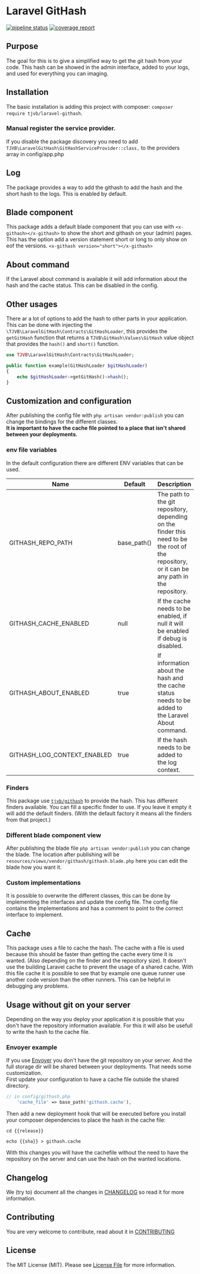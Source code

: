 # Laravel GitHash
[![pipeline status](https://gitlab.com/tjvb/laravel-githash/badges/master/pipeline.svg)](https://gitlab.com/tjvb/laravel-githash/commits/master)
[![coverage report](https://gitlab.com/tjvb/laravel-githash/badges/master/coverage.svg)](https://gitlab.com/tjvb/laravel-githash/commits/master)

## Purpose
The goal for this is to give a simplified way to get the git hash from your code. This hash can be showed in the admin interface, added to your logs, and used for everything you can imaging.


## Installation
The basic installation is adding this project with composer: `composer require tjvb/laravel-githash`.

### Manual register the service provider.
If you disable the package discovery you need to add `TJVB\LaravelGitHash\GitHashServiceProvider::class,` to the providers array in config/app.php


## Log
The package provides a way to add the githash to add the hash and the short hash to the logs. This is enabled by default.


## Blade component
This package adds a default blade component that you can use with `<x-githash></x-githash>` to show the short and githash on your (admin) pages. This has the option add a version statement short or long to only show on eof the versions. `<x-githash version="short"></x-githash>`  

## About command
If the Laravel about command is available it will add information about the hash and the cache status. This can be disabled in the config.

## Other usages
There ar a lot of options to add the hash to other parts in your application. This can be done with injecting the `\TJVB\LaravelGitHash\Contracts\GitHashLoader`, this provides the `getGitHash` function that returns a `TJVB\GitHash\Values\GitHash` value object that provides the `hash()` and `short()` function.  
```php
use TJVB\LaravelGitHash\Contracts\GitHashLoader;

public function example(GitHashLoader $gitHashLoader)
{
    echo $gitHashLoader->getGitHash()->hash();
} 
```

## Customization and configuration
After publishing the config file with `php artisan vendor:publish` you can change the bindings for the different classes.  
**It is important to have the cache file pointed to a place that isn't shared between your deployments.**

### env file variables
In the default configuration there are different ENV variables that can be used.

| Name | Default | Description                                                                                                                                  |
| ---- | ------- |----------------------------------------------------------------------------------------------------------------------------------------------|
| GITHASH_REPO_PATH | base_path()| The path to the git repository, depending on the finder this need to be the root of the repository, or it can be any path in the repository. |
| GITHASH_CACHE_ENABLED | null | If the cache needs to be enabled, if null it will be enabled if debug is disabled.                                                           |
| GITHASH_ABOUT_ENABLED | true | If information about the hash and the cache status needs to be added to the Laravel About command.                                           |
| GITHASH_LOG_CONTEXT_ENABLED | true | If the hash needs to be added to the log context.                                                                                            |

### Finders
This package use [`tjvb/githash`](https://gitlab.com/tjvb/githash) to provide the hash. This has different finders available. You can fill a specific finder to use. If you leave it empty it will add the default finders. (With the default factory it means all the finders from that project.)

### Different blade component view
After publishing the blade file `php artisan vendor:publish` you can change the blade. The location after publishing will be `resources/views/vendor/githash/githash.blade.php` here you can edit the blade how you want it.

### Custom implementations
It is possible to overwrite the different classes, this can be done by implementing the interfaces and update the config file. The config file contains the implementations and has a comment to point to the correct interface to implement.


## Cache
This package uses a file to cache the hash. The cache with a file is used because this should be faster than getting the cache every time it is wanted. (Also depending on the finder and the repository size). It doesn't use the building Laravel cache to prevent the usage of a shared cache. With this file cache it is possible to see that by example one queue runner use another code version than the other runners. This can be helpful in debugging any problems.

## Usage without git on your server
Depending on the way you deploy your application it is possible that you don't have the repository information available. For this it will also be usefull to write the hash to the cache file.

### Envoyer example
If you use [Envoyer](https://envoyer.io/) you don't have the git repository on your server. And the full storage dir will be shared between your deployments. That needs some customization.  
First update your configuration to have a cache file outside the shared directory.  
```php
// in config/githash.php
    'cache_file' => base_path('githash.cache'),
```
Then add a new deployment hook that will be executed before you install your composer dependencies to place the hash in the cache file:
```shell
cd {{release}}

echo {{sha}} > githash.cache
```
With this changes you will have the cachefile without the need to have the repository on the server and can use the hash on the wanted locations.

## Changelog
We (try to) document all the changes in [CHANGELOG](CHANGELOG.md) so read it for more information.


## Contributing
You are very welcome to contribute, read about it in [CONTRIBUTING](CONTRIBUTING.md)


## License
The MIT License (MIT). Please see [License File](LICENSE.md) for more information.

